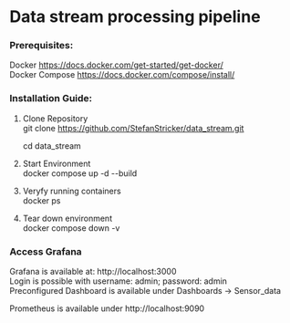 # Data stream processing pipeline

### Prerequisites:
Docker https://docs.docker.com/get-started/get-docker/ <br />
Docker Compose https://docs.docker.com/compose/install/

### Installation Guide:

1. Clone Repository <br />
git clone https://github.com/StefanStricker/data_stream.git

    cd data_stream 

2. Start Environment <br />
docker compose up -d --build

3. Veryfy running containers <br />
docker ps

4. Tear down environment  <br />
docker compose down -v

### Access Grafana 

Grafana is available at: http://localhost:3000 <br />
Login is possible with username: admin; password: admin <br />
Preconfigured Dashboard is available under Dashboards -> Sensor_data <br />

Prometheus is available under http://localhost:9090

